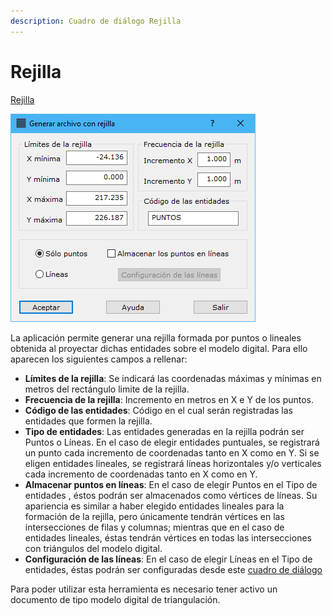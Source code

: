 ```yaml
---
description: Cuadro de diálogo Rejilla
---
```


# Rejilla

[Rejilla](../../como.../como-rejilla.md)

![Cuadro de diálogo Rejilla](<../../../.gitbook/assets/image (61).png>)

La aplicación permite generar una rejilla formada por puntos o lineales obtenida al proyectar dichas entidades sobre el modelo digital. Para ello aparecen los siguientes campos a rellenar:

* **Límites de la rejilla**: Se indicará las coordenadas máximas y mínimas en metros del rectángulo limite de la rejilla.
* **Frecuencia de la rejilla**: Incremento en metros en X e Y de los puntos.
* **Código de las entidades**: Código en el cual serán registradas las entidades que formen la rejilla.
* **Tipo de entidades**: Las entidades generadas en la rejilla podrán ser Puntos o Líneas. En el caso de elegir entidades puntuales, se registrará un punto cada incremento de coordenadas tanto en X como en Y. Si se eligen entidades lineales, se registrará líneas horizontales y/o verticales cada incremento de coordenadas tanto en X como en Y.
* **Almacenar puntos en líneas**: En el caso de elegir Puntos en el Tipo de entidades , éstos podrán ser almacenados como vértices de líneas. Su apariencia es similar a haber elegido entidades lineales para la formación de la rejilla, pero únicamente tendrán vértices en las intersecciones de filas y columnas; mientras que en el caso de entidades lineales, éstas tendrán vértices en todas las intersecciones con triángulos del modelo digital.
* **Configuración de las líneas**: En el caso de elegir Líneas en el Tipo de entidades, éstas podrán ser configuradas desde este [cuadro de diálogo](configuracion-de-las-lineas-de-la-rejilla.md)

Para poder utilizar esta herramienta es necesario tener activo un documento de tipo modelo digital de triangulación.
